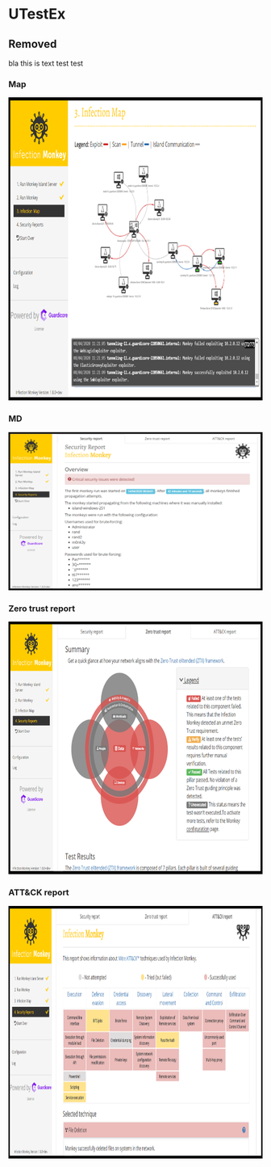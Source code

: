 UTestEx
=======

## Removed
bla this is text
test
test

### Map
<img src="map-full.png"  width="800" height="600">

### MD

![alt text](security-report.png)

### Zero trust report
<img src="zero-trust-report.png"  width="800" height="500">

### ATT&CK report
<img src="attack-report.png"  width="900" height="500">
